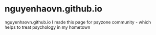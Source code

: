 # nguyenhaovn.github.io
nguyenhaovn.github.io
I made this page for psyzone community - which helps to treat psychology in my hometown
